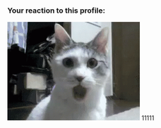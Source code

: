 ### Your reaction to this profile:

![](https://github.com/heytek/heytek/blob/main/shock-what.gif) 11111













